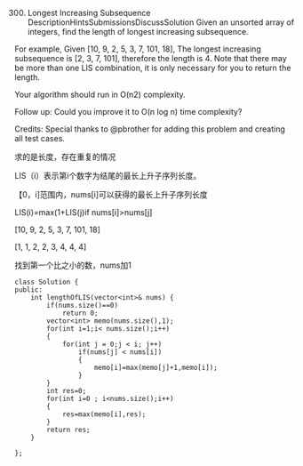 300. Longest Increasing Subsequence
DescriptionHintsSubmissionsDiscussSolution
Given an unsorted array of integers, find the length of longest increasing subsequence.

For example,
Given [10, 9, 2, 5, 3, 7, 101, 18],
The longest increasing subsequence is [2, 3, 7, 101], therefore the length is 4. Note that there may be more than one LIS combination, it is only necessary for you to return the length.

Your algorithm should run in O(n2) complexity.

Follow up: Could you improve it to O(n log n) time complexity?

Credits:
Special thanks to @pbrother for adding this problem and creating all test cases.


求的是长度，存在重复的情况

LIS（i）表示第i个数字为结尾的最长上升子序列长度。

【0，i]范围内，nums[i]可以获得的最长上升子序列长度

LIS(i)=max(1+LIS(j)if nums[i]>nums[j]

[10, 9, 2, 5, 3, 7, 101, 18]

[1,  1, 2, 2, 3, 4,  4,   4]



找到第一个比之小的数，nums加1


```
class Solution {
public:
    int lengthOfLIS(vector<int>& nums) {
        if(nums.size()==0)
			return 0;
		vector<int> memo(nums.size(),1);
		for(int i=1;i< nums.size();i++)
		{
			for(int j = 0;j < i; j++)
				if(nums[j] < nums[i])
				{
					memo[i]=max(memo[j]+1,memo[i]);
				}
		}
		int res=0;
		for(int i=0 ; i<nums.size();i++)
		{
			res=max(memo[i],res);
		}
		return res;
    }
	
};
```
